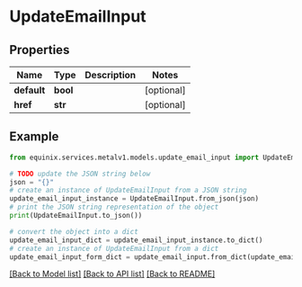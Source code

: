 # UpdateEmailInput


## Properties

Name | Type | Description | Notes
------------ | ------------- | ------------- | -------------
**default** | **bool** |  | [optional] 
**href** | **str** |  | [optional] 

## Example

```python
from equinix.services.metalv1.models.update_email_input import UpdateEmailInput

# TODO update the JSON string below
json = "{}"
# create an instance of UpdateEmailInput from a JSON string
update_email_input_instance = UpdateEmailInput.from_json(json)
# print the JSON string representation of the object
print(UpdateEmailInput.to_json())

# convert the object into a dict
update_email_input_dict = update_email_input_instance.to_dict()
# create an instance of UpdateEmailInput from a dict
update_email_input_form_dict = update_email_input.from_dict(update_email_input_dict)
```
[[Back to Model list]](../README.md#documentation-for-models) [[Back to API list]](../README.md#documentation-for-api-endpoints) [[Back to README]](../README.md)


